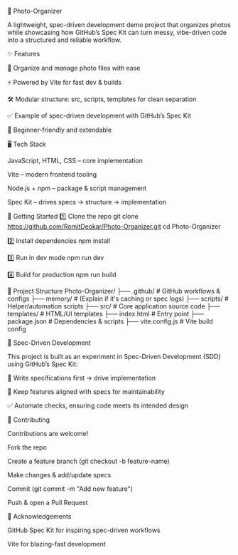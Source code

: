 📸 Photo-Organizer

A lightweight, spec-driven development demo project that organizes photos while showcasing how GitHub’s Spec Kit can turn messy, vibe-driven code into a structured and reliable workflow.

✨ Features

📂 Organize and manage photo files with ease

⚡ Powered by Vite for fast dev & builds

🛠 Modular structure: src, scripts, templates for clean separation

✅ Example of spec-driven development with GitHub’s Spec Kit

🌱 Beginner-friendly and extendable

🖥️ Tech Stack

JavaScript, HTML, CSS – core implementation

Vite – modern frontend tooling

Node.js + npm – package & script management

Spec Kit – drives specs → structure → implementation

🚀 Getting Started
1️⃣ Clone the repo
git clone https://github.com/RomitDeokar/Photo-Organizer.git
cd Photo-Organizer

2️⃣ Install dependencies
npm install

3️⃣ Run in dev mode
npm run dev

4️⃣ Build for production
npm run build

📂 Project Structure
Photo-Organizer/
├── .github/        # GitHub workflows & configs
├── memory/         # (Explain if it's caching or spec logs)
├── scripts/        # Helper/automation scripts
├── src/            # Core application source code
├── templates/      # HTML/UI templates
├── index.html      # Entry point
├── package.json    # Dependencies & scripts
├── vite.config.js  # Vite build config

🧭 Spec-Driven Development

This project is built as an experiment in Spec-Driven Development (SDD) using GitHub’s Spec Kit:

📑 Write specifications first → drive implementation

🔄 Keep features aligned with specs for maintainability

✅ Automate checks, ensuring code meets its intended design

🤝 Contributing

Contributions are welcome!

Fork the repo

Create a feature branch (git checkout -b feature-name)

Make changes & add/update specs

Commit (git commit -m "Add new feature")

Push & open a Pull Request

🌟 Acknowledgements

GitHub Spec Kit
 for inspiring spec-driven workflows

Vite
 for blazing-fast development
